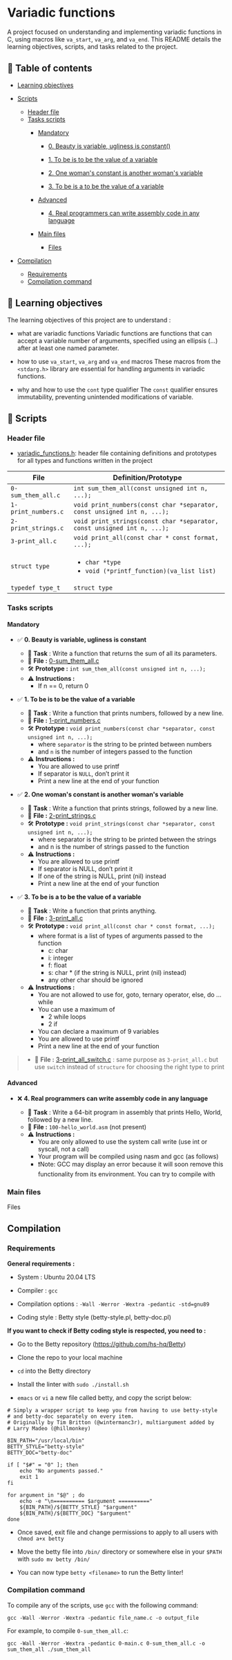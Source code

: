 # Variadic functions

A project focused on understanding and implementing variadic functions in C, using macros like `va_start`, `va_arg`, and `va_end`. This README details the learning objectives, scripts, and tasks related to the project.

## 📜 Table of contents

* [Learning objectives](#-Learning-objectives)
* [Scripts](#-Scripts)
	* [Header file](#-Header-file)
	* [Tasks scripts](#-Tasks-scripts)
		* [Mandatory](#-Mandatory)

		  * [0. Beauty is variable, ugliness is constant()](#0️⃣-beauty-is-variable-ugliness-is-constant)

	      * [1. To be is to be the value of a variable](#1️⃣-to-be-is-to-be-the-value-of-a-variable)

	      * [2. One woman's constant is another woman's variable](#2️⃣-one-womans-constant-is-another-womans-variable)

	      * [3. To be is a to be the value of a variable](#3️⃣-to-be-is-a-to-be-the-value-of-a-variable)

		* [Advanced](#-Advanced)

		  * [4. Real programmers can write assembly code in any language](#4️⃣-real-programmers-can-write-assembly-code-in-any-language)

		* [Main files](#-Main-files)

		  * [Files](#Files)

* [Compilation](#-Compilation)
	* [Requirements](#-Requirements)
	* [Compilation command](#-Compilation-command)


## 🎯 Learning objectives

The learning objectives of this project are to understand :

* what are variadic functions
Variadic functions are functions that can accept a variable number of arguments, specified using an ellipsis (...) after at least one named parameter.

* how to use `va_start`, `va_arg` and `va_end` macros
These macros from the `<stdarg.h>` library are essential for handling arguments in variadic functions.

* why and how to use the `cont` type qualifier
The `const` qualifier ensures immutability, preventing unintended modifications of variable.

## 📄 Scripts

### Header file

* [variadic_functions.h](./variadic_functions.h): header file containing definitions and prototypes for all types and functions written in the project

| File                     | Definition/Prototype                                                           |
| ------------------------ | -------------------------------------------------------------------------------|
| `0-sum_them_all.c`       | `int sum_them_all(const unsigned int n, ...);`                                 |
| `1-print_numbers.c`      | `void print_numbers(const char *separator, const unsigned int n, ...);`        |
| `2-print_strings.c`      | `void print_strings(const char *separator, const unsigned int n, ...);`        |
| `3-print_all.c`          | `void print_all(const char * const format, ...);`                              |
| `struct type`            | <ul><li>`char *type`</li><li>`void (*printf_function)(va_list list)`</li></ul> |
| `typedef type_t`         | `struct type`                                                                  |


### Tasks scripts

#### Mandatory

* ✅ **0. Beauty is variable, ugliness is constant**

    * 📌 **Task** : Write a function that returns the sum of all its parameters.
	* 📄 **File :** [0-sum_them_all.c](./0-sum_them_all.c)
	* 🛠️ **Prototype :** `int sum_them_all(const unsigned int n, ...);`
    * ⚠️ **Instructions :**
	  * If n == 0, return 0

* ✅ **1. To be is to be the value of a variable**

	* 📌 **Task** : Write a function that prints numbers, followed by a new line.
    * 📄 **File :** [1-print_numbers.c](./1-print_numbers.c)  
    * 🛠️ **Prototype :** `void print_numbers(const char *separator, const unsigned int n, ...);`
	  * where `separator` is the string to be printed between numbers
      * and `n` is the number of integers passed to the function
    * ⚠️ **Instructions :**
      * You are allowed to use printf
      * If separator is `NULL`, don’t print it
      * Print a new line at the end of your function

* ✅ **2. One woman's constant is another woman's variable**

	* 📌 **Task** : Write a function that prints strings, followed by a new line.
    * 📄 **File :** [2-print_strings.c](./2-print_strings.c)  
    * 🛠️ **Prototype :** `void print_strings(const char *separator, const unsigned int n, ...);`
	  * where separator is the string to be printed between the strings
	  * and n is the number of strings passed to the function
    * ⚠️ **Instructions :**
	  * You are allowed to use printf
	  * If separator is NULL, don’t print it
	  * If one of the string is NULL, print (nil) instead
	  * Print a new line at the end of your function


* ✅ **3. To be is a to be the value of a variable**

	* 📌 **Task** : Write a function that prints anything.
    * 📄 **File :** [3-print_all.c](./3-print_all.c)
    * 🛠️ **Prototype :** `void print_all(const char * const format, ...);`
	  * where format is a list of types of arguments passed to the function
	    * c: char
	    * i: integer
	    * f: float
	    * s: char * (if the string is NULL, print (nil) instead)
        * any other char should be ignored
    * ⚠️ **Instructions :**
      * You are not allowed to use for, goto, ternary operator, else, do ... while
      * You can use a maximum of
	    * 2 while loops
	    * 2 if
	  * You can declare a maximum of 9 variables
	  * You are allowed to use printf
	  * Print a new line at the end of your function

>   * 📄 **File :** [3-print_all_switch.c](./3-print_all_switch.c) : same purpose as `3-print_all.c` but use `switch` instead of `structure` for choosing the right type to print 



#### Advanced

* ❌ **4. Real programmers can write assembly code in any language**

  * 📌 **Task** : Write a 64-bit program in assembly that prints Hello, World, followed by a new line.
  * 📄 **File :** `100-hello_world.asm` (not present)
  * ⚠️ **Instructions :**
    * You are only allowed to use the system call write (use int or syscall, not a call)
    * Your program will be compiled using nasm and gcc (as follows)
    * ❗Note: GCC may display an error because it will soon remove this functionality from its environment. You can try to compile with

### Main files

Files

## Compilation

### Requirements

**General requirements :**

* System : Ubuntu 20.04 LTS

* Compiler : `gcc`

* Compilation options : `-Wall -Werror -Wextra -pedantic -std=gnu89`

* Coding style : Betty style (betty-style.pl, betty-doc.pl)

**If you want to check if Betty coding style is respected, you need to :**

* Go to the Betty repository (https://github.com/hs-hq/Betty)

* Clone the repo to your local machine

* `cd` into the Betty directory

* Install the linter with `sudo ./install.sh`

* `emacs` or `vi` a new file called betty, and copy the script below:

```#!/bin/bash
# Simply a wrapper script to keep you from having to use betty-style
# and betty-doc separately on every item.
# Originally by Tim Britton (@wintermanc3r), multiargument added by
# Larry Madeo (@hillmonkey)

BIN_PATH="/usr/local/bin"
BETTY_STYLE="betty-style"
BETTY_DOC="betty-doc"

if [ "$#" = "0" ]; then
    echo "No arguments passed."
    exit 1
fi

for argument in "$@" ; do
    echo -e "\n========== $argument =========="
    ${BIN_PATH}/${BETTY_STYLE} "$argument"
    ${BIN_PATH}/${BETTY_DOC} "$argument"
done
```

 * Once saved, exit file and change permissions to apply to all users with `chmod a+x betty`

 * Move the betty file into `/bin/` directory or somewhere else in your `$PATH` with `sudo mv betty /bin/`

 * You can now type `betty <filename>` to run the Betty linter!

### Compilation command

To compile any of the scripts, use `gcc` with the following command:

`gcc -Wall -Werror -Wextra -pedantic file_name.c -o output_file`

For example, to compile `0-sum_them_all.c`:

`gcc -Wall -Werror -Wextra -pedantic 0-main.c 0-sum_them_all.c -o sum_them_all
./sum_them_all`
